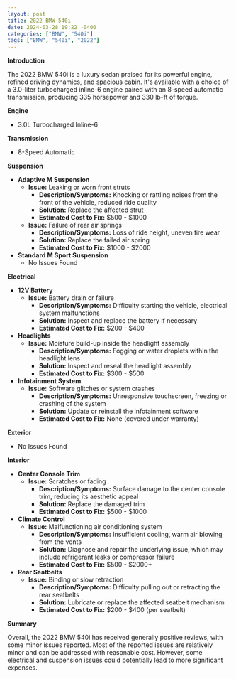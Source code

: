 ```yaml
---
layout: post
title: 2022 BMW 540i
date: 2024-03-28 19:22 -0400
categories: ["BMW", "540i"]
tags: ["BMW", "540i", "2022"]
---
```

**Introduction**

The 2022 BMW 540i is a luxury sedan praised for its powerful engine, refined driving dynamics, and spacious cabin. It's available with a choice of a 3.0-liter turbocharged inline-6 engine paired with an 8-speed automatic transmission, producing 335 horsepower and 330 lb-ft of torque.

**Engine**

* 3.0L Turbocharged Inline-6

**Transmission**

* 8-Speed Automatic

**Suspension**

* **Adaptive M Suspension**
    * **Issue:** Leaking or worn front struts
        * **Description/Symptoms:** Knocking or rattling noises from the front of the vehicle, reduced ride quality
        * **Solution:** Replace the affected strut
        * **Estimated Cost to Fix:** $500 - $1000
    * **Issue:** Failure of rear air springs
        * **Description/Symptoms:** Loss of ride height, uneven tire wear
        * **Solution:** Replace the failed air spring
        * **Estimated Cost to Fix:** $1000 - $2000
* **Standard M Sport Suspension**
    * No Issues Found

**Electrical**

* **12V Battery**
    * **Issue:** Battery drain or failure
        * **Description/Symptoms:** Difficulty starting the vehicle, electrical system malfunctions
        * **Solution:** Inspect and replace the battery if necessary
        * **Estimated Cost to Fix:** $200 - $400
* **Headlights**
    * **Issue:** Moisture build-up inside the headlight assembly
        * **Description/Symptoms:** Fogging or water droplets within the headlight lens
        * **Solution:** Inspect and reseal the headlight assembly
        * **Estimated Cost to Fix:** $300 - $500
* **Infotainment System**
    * **Issue:** Software glitches or system crashes
        * **Description/Symptoms:** Unresponsive touchscreen, freezing or crashing of the system
        * **Solution:** Update or reinstall the infotainment software
        * **Estimated Cost to Fix:** None (covered under warranty)

**Exterior**

* No Issues Found

**Interior**

* **Center Console Trim**
    * **Issue:** Scratches or fading
        * **Description/Symptoms:** Surface damage to the center console trim, reducing its aesthetic appeal
        * **Solution:** Replace the damaged trim
        * **Estimated Cost to Fix:** $500 - $1000
* **Climate Control**
    * **Issue:** Malfunctioning air conditioning system
        * **Description/Symptoms:** Insufficient cooling, warm air blowing from the vents
        * **Solution:** Diagnose and repair the underlying issue, which may include refrigerant leaks or compressor failure
        * **Estimated Cost to Fix:** $500 - $2000+
* **Rear Seatbelts**
    * **Issue:** Binding or slow retraction
        * **Description/Symptoms:** Difficulty pulling out or retracting the rear seatbelts
        * **Solution:** Lubricate or replace the affected seatbelt mechanism
        * **Estimated Cost to Fix:** $200 - $400 (per seatbelt)

**Summary**

Overall, the 2022 BMW 540i has received generally positive reviews, with some minor issues reported. Most of the reported issues are relatively minor and can be addressed with reasonable cost. However, some electrical and suspension issues could potentially lead to more significant expenses.
